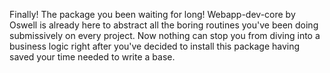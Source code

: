 Finally! The package you been waiting for long!
Webapp-dev-core by Oswell is already here to abstract all the boring routines you've been doing submissively on every project. Now nothing can stop you from diving into a business logic right after you've decided to install this package having saved your time needed to write a base.